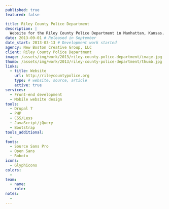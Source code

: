 ```yaml
---
published: true
featured: false

title: Riley County Police Department
description: |
  Website for the Riley County Police Department in Manhattan, Kansas.
date: 2013-09-01 # Released in September
date_start: 2013-03-13 # Development work started
agency: New Boston Creative Group, LLC
client: Riley County Police Department
image: /assets/img/work/2013/riley-county-police-department/image.jpg
thumb: /assets/img/work/2013/riley-county-police-department/thumb.jpg
links:
  - title: Website
    url: http://rileycountypolice.org
    type: # website, source, article
    active: true
services:
  - Front-end development
  - Mobile website design
tools:
  - Drupal 7
  - PHP
  - CSS/Less
  - JavaScript/jQuery
  - Bootstrap
tools_additional:
  -
fonts:
  - Source Sans Pro
  - Open Sans
  - Roboto
icons:
  - Glyphicons
colors:
  -
team:
  - name:
    role:
notes:
  -
---
```

